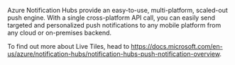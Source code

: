 Azure Notification Hubs provide an easy-to-use, multi-platform, scaled-out push engine. With a single cross-platform API call, you can easily send targeted and personalized push notifications to any mobile platform from any cloud or on-premises backend.

To find out more about Live Tiles, head to https://docs.microsoft.com/en-us/azure/notification-hubs/notification-hubs-push-notification-overview.